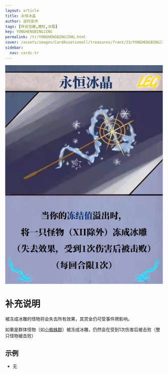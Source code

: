 ```yaml
---
layout: article
title: 永恒冰晶
author: 逆时巫师
tags: [传说宝藏,魔杖,冰霜]
key: YONGHENGBINGJING
permalink: /tr/YONGHENGBINGJING.html
cover: /assets/images/CardAssetssmall/treasures/front/33/YONGHENGBINGJING.webp
sidebar:
  nav: cards-tr
---
```

![](/assets/images/CardAssets/treasures/front/33/YONGHENGBINGJING.webp)

# 补充说明

被冻成冰雕的怪物将会失去所有效果，其赏金仍可受事件牌影响。

如果是群体怪物（如[小蜘蛛群](/ex/XIAOZHIZHUQUN.html)）被冻成冰雕，仍然会在受到1次伤害后被击败（整只怪物被击败）

## 示例

* 无